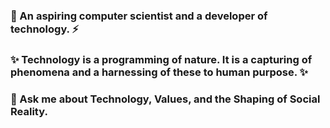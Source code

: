 ### 🤔 An aspiring computer scientist and a developer of technology. ⚡
###  ✨ Technology is a programming of nature. It is a capturing of phenomena and a harnessing of these to human purpose. ✨
### 💬 Ask me about Technology, Values, and the Shaping of Social Reality. 

<!--
**asvegah/asvegah** is a ✨ _special_ ✨ repository because its `README.md` (this file) appears on your GitHub profile.
- 📫 How to reach me: ...
- 😄 Pronouns: ...
- ⚡ Fun fact: .
- 🤔 I’m looking for help with ...
![Animation](/img/intro.gif)
![Animation](https://github.com/asvegah/asvegah/blob/master/intro.gif)
-->
